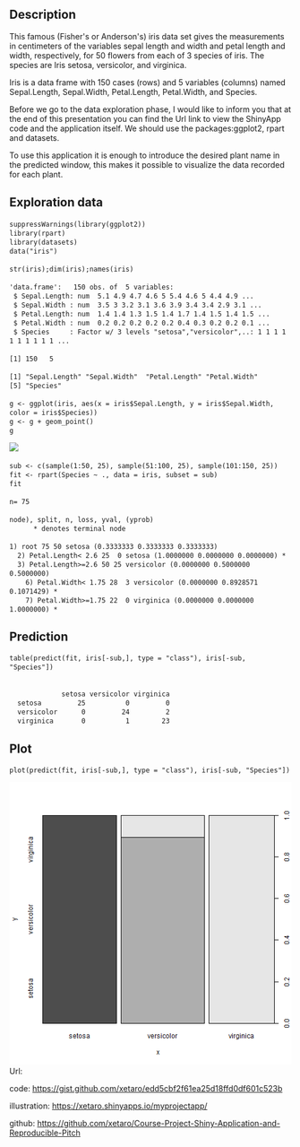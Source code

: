 Description
-----------

This famous (Fisher's or Anderson's) iris data set gives the
measurements in centimeters of the variables sepal length and width and
petal length and width, respectively, for 50 flowers from each of 3
species of iris. The species are Iris setosa, versicolor, and virginica.

Iris is a data frame with 150 cases (rows) and 5 variables (columns)
named Sepal.Length, Sepal.Width, Petal.Length, Petal.Width, and Species.

Before we go to the data exploration phase, I would like to inform you
that at the end of this presentation you can find the Url link to view
the ShinyApp code and the application itself. We should use the
packages:ggplot2, rpart and datasets.

To use this application it is enough to introduce the desired plant name
in the predicted window, this makes it possible to visualize the data
recorded for each plant.

Exploration data
----------------

    suppressWarnings(library(ggplot2))
    library(rpart)
    library(datasets)
    data("iris")

    str(iris);dim(iris);names(iris)

    'data.frame':   150 obs. of  5 variables:
     $ Sepal.Length: num  5.1 4.9 4.7 4.6 5 5.4 4.6 5 4.4 4.9 ...
     $ Sepal.Width : num  3.5 3 3.2 3.1 3.6 3.9 3.4 3.4 2.9 3.1 ...
     $ Petal.Length: num  1.4 1.4 1.3 1.5 1.4 1.7 1.4 1.5 1.4 1.5 ...
     $ Petal.Width : num  0.2 0.2 0.2 0.2 0.2 0.4 0.3 0.2 0.2 0.1 ...
     $ Species     : Factor w/ 3 levels "setosa","versicolor",..: 1 1 1 1 1 1 1 1 1 1 ...

    [1] 150   5

    [1] "Sepal.Length" "Sepal.Width"  "Petal.Length" "Petal.Width" 
    [5] "Species"     

    g <- ggplot(iris, aes(x = iris$Sepal.Length, y = iris$Sepal.Width, color = iris$Species))
    g <- g + geom_point() 
    g

![](IrisData_files/figure-markdown_strict/unnamed-chunk-3-1.png)

    sub <- c(sample(1:50, 25), sample(51:100, 25), sample(101:150, 25))
    fit <- rpart(Species ~ ., data = iris, subset = sub)
    fit

    n= 75 

    node), split, n, loss, yval, (yprob)
          * denotes terminal node

    1) root 75 50 setosa (0.3333333 0.3333333 0.3333333)  
      2) Petal.Length< 2.6 25  0 setosa (1.0000000 0.0000000 0.0000000) *
      3) Petal.Length>=2.6 50 25 versicolor (0.0000000 0.5000000 0.5000000)  
        6) Petal.Width< 1.75 28  3 versicolor (0.0000000 0.8928571 0.1071429) *
        7) Petal.Width>=1.75 22  0 virginica (0.0000000 0.0000000 1.0000000) *

Prediction
----------

    table(predict(fit, iris[-sub,], type = "class"), iris[-sub, "Species"])

                
                 setosa versicolor virginica
      setosa         25          0         0
      versicolor      0         24         2
      virginica       0          1        23

Plot
----

    plot(predict(fit, iris[-sub,], type = "class"), iris[-sub, "Species"])

![](https://github.com/xetaro/Course-Project-Shiny-Application-and-Reproducible-Pitch/blob/master/predict_plot.png)
Url:

code: <https://gist.github.com/xetaro/edd5cbf2f61ea25d18ffd0df601c523b>

illustration: <https://xetaro.shinyapps.io/myprojectapp/>

github:
<https://github.com/xetaro/Course-Project-Shiny-Application-and-Reproducible-Pitch>
